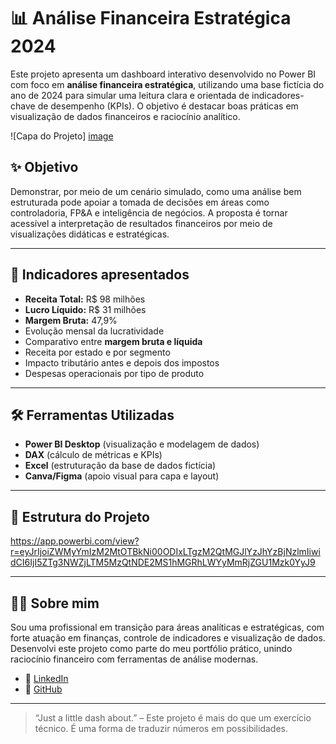 # 📊 Análise Financeira Estratégica 2024

Este projeto apresenta um dashboard interativo desenvolvido no Power BI com foco em **análise financeira estratégica**, utilizando uma base fictícia do ano de 2024 para simular uma leitura clara e orientada de indicadores-chave de desempenho (KPIs). O objetivo é destacar boas práticas em visualização de dados financeiros e raciocínio analítico.

![Capa do Projeto] [image](https://github.com/user-attachments/assets/20efc378-32ea-4391-88c2-1aba6edcb15c)


## ✨ Objetivo

Demonstrar, por meio de um cenário simulado, como uma análise bem estruturada pode apoiar a tomada de decisões em áreas como controladoria, FP&A e inteligência de negócios. A proposta é tornar acessível a interpretação de resultados financeiros por meio de visualizações didáticas e estratégicas.

---

## 📌 Indicadores apresentados

- **Receita Total:** R$ 98 milhões  
- **Lucro Líquido:** R$ 31 milhões  
- **Margem Bruta:** 47,9%  
- Evolução mensal da lucratividade  
- Comparativo entre **margem bruta e líquida**  
- Receita por estado e por segmento  
- Impacto tributário antes e depois dos impostos  
- Despesas operacionais por tipo de produto

---

## 🛠️ Ferramentas Utilizadas

- **Power BI Desktop** (visualização e modelagem de dados)  
- **DAX** (cálculo de métricas e KPIs)  
- **Excel** (estruturação da base de dados fictícia)  
- **Canva/Figma** (apoio visual para capa e layout)

---

## 📂 Estrutura do Projeto
https://app.powerbi.com/view?r=eyJrIjoiZWMyYmIzM2MtOTBkNi00ODIxLTgzM2QtMGJlYzJhYzBjNzlmIiwidCI6IjI5ZTg3NWZjLTM5MzQtNDE2MS1hMGRhLWYyMmRjZGU1Mzk0YyJ9

---

## 👩‍💻 Sobre mim

Sou uma profissional em transição para áreas analíticas e estratégicas, com forte atuação em finanças, controle de indicadores e visualização de dados. Desenvolvi este projeto como parte do meu portfólio prático, unindo raciocínio financeiro com ferramentas de análise modernas.

- 🔗 [LinkedIn](https://www.linkedin.com/in/andrea-jocelina-cea-/)  
- 🔗 [GitHub](https://github.com/AndreaSilva2025)

---

> “Just a little dash about.” – Este projeto é mais do que um exercício técnico. É uma forma de traduzir números em possibilidades.

